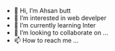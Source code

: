 - 👋 Hi, I’m Ahsan  butt
- 👀 I’m interested in web develper
- 🌱 I’m currently learning Inter
- 💞️ I’m looking to collaborate on ...
- 📫 How to reach me ...

<!---
Ahsan butt/Mianahsanbutt01 is a ✨ special ✨ repository because its `README.md` (this file) appears on your GitHub profile.
You can click the Preview link to take a look at your changes.
--->
